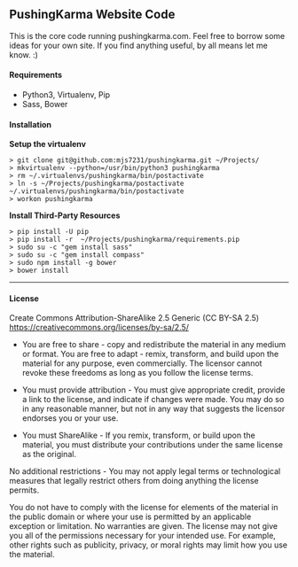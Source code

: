 ## PushingKarma Website Code
This is the core code running pushingkarma.com.  Feel free to borrow some ideas for your own site.  If you find anything useful, by all means let me know. :)

#### Requirements

* Python3, Virtualenv, Pip
* Sass, Bower

#### Installation

__Setup the virtualenv__

    > git clone git@github.com:mjs7231/pushingkarma.git ~/Projects/
    > mkvirtualenv --python=/usr/bin/python3 pushingkarma
    > rm ~/.virtualenvs/pushingkarma/bin/postactivate
    > ln -s ~/Projects/pushingkarma/postactivate ~/.virtualenvs/pushingkarma/bin/postactivate
    > workon pushingkarma

__Install Third-Party Resources__

    > pip install -U pip
    > pip install -r  ~/Projects/pushingkarma/requirements.pip
    > sudo su -c "gem install sass"
    > sudo su -c "gem install compass"
    > sudo npm install -g bower
    > bower install

-----

#### License

Create Commons Attribution-ShareAlike 2.5 Generic (CC BY-SA 2.5)
https://creativecommons.org/licenses/by-sa/2.5/

* You are free to share - copy and redistribute the material in any medium or format. You are free to adapt - remix, transform, and build upon the material for any purpose, even commercially. The licensor cannot revoke these freedoms as long as you follow the license terms.

* You must provide attribution - You must give appropriate credit, provide a link to the license, and indicate if changes were made. You may do so in any reasonable manner, but not in any way that suggests the licensor endorses you or your use.
* You must ShareAlike - If you remix, transform, or build upon the material, you must distribute your contributions under the same license as the original.

No additional restrictions - You may not apply legal terms or technological measures that legally restrict others from doing anything the license permits.

You do not have to comply with the license for elements of the material in the public domain or where your use is permitted by an applicable exception or limitation. No warranties are given. The license may not give you all of the permissions necessary for your intended use. For example, other rights such as publicity, privacy, or moral rights may limit how you use the material.

